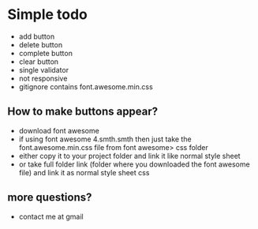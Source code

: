 # Simple todo
- add button
- delete button
- complete button
- clear button
- single validator
- not responsive 
- gitignore contains font.awesome.min.css


## How to make buttons appear?
- download font awesome
- if using font awesome 4.smth.smth then just take the font.awesome.min.css file from font awesome> css folder
- either copy it to your project folder and link it like normal style sheet
- or take full folder link (folder where you downloaded the font awesome file) and link it as normal style sheet css


## more questions?
- contact me at gmail 
